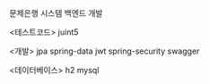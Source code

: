 문제은행 시스템 백엔드 개발

<테스트코드>
juint5

<개발>
jpa
spring-data
jwt
spring-security
swagger

<데이터베이스>
h2
mysql
 